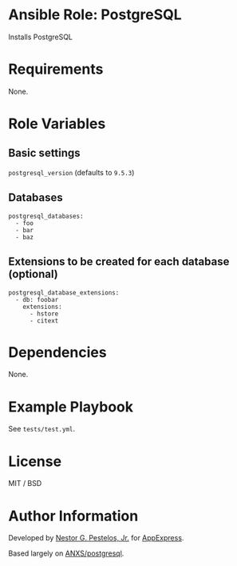 # Ansible Role: PostgreSQL

Installs PostgreSQL

# Requirements

None.

# Role Variables

## Basic settings

`postgresql_version` (defaults to `9.5.3`)

## Databases

```
postgresql_databases:
  - foo
  - bar
  - baz
```

## Extensions to be created for each database (optional)

```
postgresql_database_extensions:
  - db: foobar
    extensions:
      - hstore
      - citext
```

# Dependencies

None.

# Example Playbook

See `tests/test.yml`.

# License

MIT / BSD

# Author Information

Developed by [Nestor G. Pestelos, Jr.](https://github.com/ngpestelos) for [AppExpress](https://appexpress.io).

Based largely on [ANXS/postgresql](https://github.com/ANXS/postgresql).

